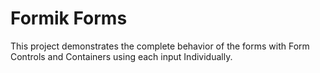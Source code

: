 # Formik Forms
This project demonstrates the complete behavior of the forms with Form Controls and Containers using each input Individually.
